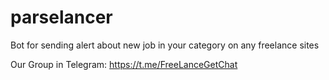# parselancer
Bot for sending alert about new job in your category on any freelance sites

Our Group in Telegram:
https://t.me/FreeLanceGetChat
